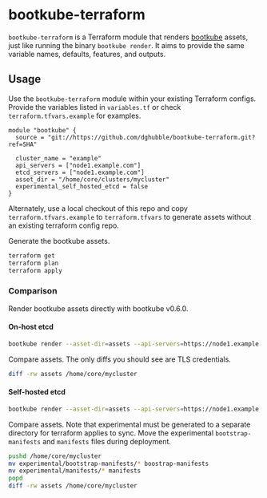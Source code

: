 # bootkube-terraform

`bootkube-terraform` is a Terraform module that renders [bootkube](https://github.com/kubernetes-incubator/bootkube) assets, just like running the binary `bootkube render`. It aims to provide the same variable names, defaults, features, and outputs.

## Usage

Use the `bootkube-terraform` module within your existing Terraform configs. Provide the variables listed in `variables.tf` or check `terraform.tfvars.example` for examples.

```hcl
module "bootkube" {
  source = "git://https://github.com/dghubble/bootkube-terraform.git?ref=SHA"

  cluster_name = "example"
  api_servers = ["node1.example.com"]
  etcd_servers = ["node1.example.com"]
  asset_dir = "/home/core/clusters/mycluster"
  experimental_self_hosted_etcd = false
}
```

Alternately, use a local checkout of this repo and copy `terraform.tfvars.example` to `terraform.tfvars` to generate assets without an existing terraform config repo.

Generate the bootkube assets.

```sh
terraform get
terraform plan
terraform apply
```

### Comparison

Render bootkube assets directly with bootkube v0.6.0.

#### On-host etcd

```sh
bootkube render --asset-dir=assets --api-servers=https://node1.example.com:443 --api-server-alt-names=DNS=node1.example.com --etcd-servers=https://node1.example.com:2379
```

Compare assets. The only diffs you should see are TLS credentials.

```sh
diff -rw assets /home/core/mycluster
```

#### Self-hosted etcd

```sh
bootkube render --asset-dir=assets --api-servers=https://node1.example.com:443 --api-server-alt-names=DNS=node1.example.com --experimental-self-hosted-etcd
```

Compare assets. Note that experimental must be generated to a separate directory for terraform applies to sync. Move the experimental `bootstrap-manifests` and `manifests` files during deployment.

```sh
pushd /home/core/mycluster
mv experimental/bootstrap-manifests/* boostrap-manifests
mv experimental/manifests/* manifests
popd
diff -rw assets /home/core/mycluster
```

